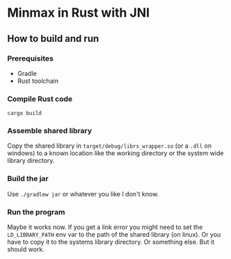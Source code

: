 # Minmax in Rust with JNI

## How to build and run

### Prerequisites
- Gradle
- Rust toolchain

### Compile Rust code

`cargo build`

### Assemble shared library

Copy the shared library in `target/debug/librs_wrapper.so` (or a `.dll` on windows) to a known location like the working directory or the system wide library directory.

### Build the jar

Use `./gradlew jar` or whatever you like I don't know.

### Run the program

Maybe it works now. If you get a link error you might need to set the `LD_LIBRARY_PATH` env var to the path of the shared library (on linux). Or you have to copy it to the systems library directory. Or something else. But it should work.